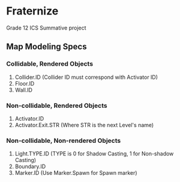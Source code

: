 # Fraternize
Grade 12 ICS Summative project

## Map Modeling Specs
### Collidable, Rendered Objects
1. Collider.ID (Collider ID must correspond with Activator ID)
2. Floor.ID
3. Wall.ID
### Non-collidable, Rendered Objects
1. Activator.ID
2. Activator.Exit.STR (Where STR is the next Level's name)
### Non-collidable, Non-rendered Objects
1. Light.TYPE.ID (TYPE is 0 for Shadow Casting, 1 for Non-shadow Casting)
2. Boundary.ID
3. Marker.ID (Use Marker.Spawn for Spawn marker)